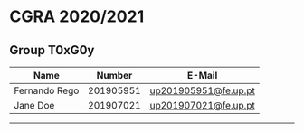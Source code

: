 # CGRA 2020/2021

## Group T0xG0y
| Name             | Number    | E-Mail              |
| ---------------- | --------- | ------------------  |
| Fernando Rego    | 201905951 | up201905951@fe.up.pt|
| Jane Doe         | 201907021 | up201907021@fe.up.pt| 

----
